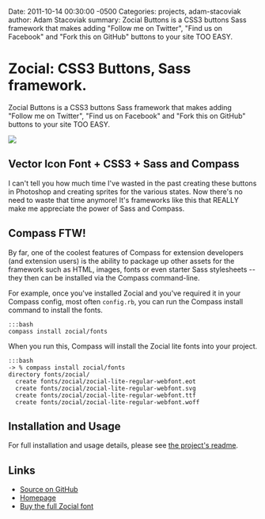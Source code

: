 Date: 2011-10-14 00:30:00 -0500
Categories: projects, adam-stacoviak
author: Adam Stacoviak
summary: Zocial Buttons is a CSS3 buttons Sass framework that makes adding "Follow me on Twitter", "Find us on Facebook" and "Fork this on GitHub" buttons to your site TOO EASY.

# Zocial: CSS3 Buttons, Sass framework.

Zocial Buttons is a CSS3 buttons Sass framework that makes adding "Follow me on Twitter", "Find us on Facebook" and "Fork this on GitHub" buttons to your site TOO EASY.

<a href="http://zocialbuttons.com/"><img src="http://zocialbuttons.com/images/zocial-lite-preview.jpg" class="full"/></a>

## Vector Icon Font + CSS3 + Sass and Compass

I can't tell you how much time I've wasted in the past creating these buttons in Photoshop and creating sprites for the various states. Now there's no need to waste that time anymore! It's frameworks like this that REALLY make me appreciate the power of Sass and Compass.

## Compass FTW!

By far, one of the coolest features of Compass for extension developers (and extension users) is the ability to package up other assets for the framework such as HTML, images, fonts or even starter Sass stylesheets -- they then can be installed via the Compass command-line.

For example, once you've installed Zocial and you've required it in your Compass config, most often `config.rb`, you can run the Compass install command to install the fonts.

    :::bash
    compass install zocial/fonts
    
When you run this, Compass will install the Zocial lite fonts into your project.

    :::bash
    -> % compass install zocial/fonts
    directory fonts/zocial/ 
      create fonts/zocial/zocial-lite-regular-webfont.eot
      create fonts/zocial/zocial-lite-regular-webfont.svg
      create fonts/zocial/zocial-lite-regular-webfont.ttf
      create fonts/zocial/zocial-lite-regular-webfont.woff
      
## Installation and Usage
      
For full installation and usage details, please see [the project's readme](https://github.com/adamstac/zocial/blob/master/README.mdown).

## Links

* [Source on GitHub](https://github.com/adamstac/zocial)
* [Homepage](http://zocialbuttons.com/)
* [Buy the full Zocial font](http://zocial.smcllns.com/)